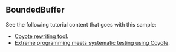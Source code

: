 ## BoundedBuffer

See the following tutorial content that goes with this sample:

- [Coyote rewriting tool](https://microsoft.github.io/coyote/learn/tools/rewriting).
- [Extreme programming meets systematic testing using Coyote](https://cloudblogs.microsoft.com/opensource/2020/07/14/extreme-programming-meets-systematic-testing-using-coyote/).